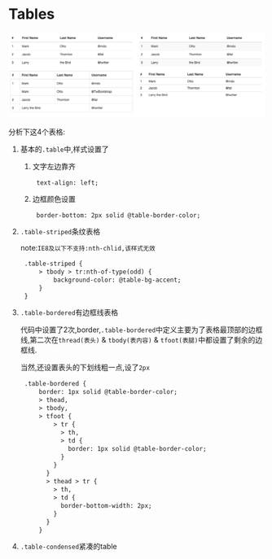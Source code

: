 # Tables

![Tables效果](QQ20151216-2.png)

分析下这4个表格:

1. 基本的`.table`中,样式设置了

    1. 文字左边靠齐

            text-align: left;
        
    2. 边框颜色设置        

            border-bottom: 2px solid @table-border-color;
         
2. `.table-striped`条纹表格

    note:`IE8及以下不支持:nth-chlid,该样式无效`

        .table-striped {
            > tbody > tr:nth-of-type(odd) {
                background-color: @table-bg-accent;
            }
        }
3. `.table-bordered`有边框线表格

    代码中设置了2次,border,`.table-bordered`中定义主要为了表格最顶部的边框线,第二次在`thread(表头)` & `tbody(表内容)` & `tfoot(表腿)`中都设置了剩余的边框线.
    
    当然,还设置表头的下划线粗一点,设了`2px`
    
        .table-bordered {
            border: 1px solid @table-border-color;
            > thead,
            > tbody,
            > tfoot {
                > tr {
                  > th,
                  > td {
                    border: 1px solid @table-border-color;
                  }
                }
              }
              > thead > tr {
                > th,
                > td {
                  border-bottom-width: 2px;
                }
              }
            }
            
4. `.table-condensed`紧凑的table

    